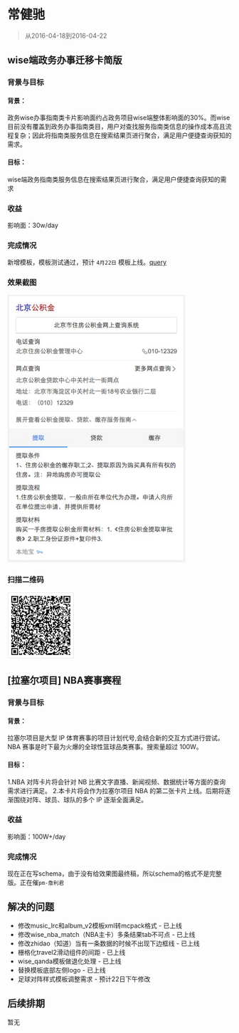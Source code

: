 # 常健驰

> 从2016-04-18到2016-04-22

## wise端政务办事迁移卡简版

### 背景与目标

#### 背景：
政务wise办事指南类卡片影响面约占政务项目wise端整体影响面的30%。而wise目前没有覆盖到政务办事指南类目，用户对查找服务指南类信息的操作成本高且流程复杂；因此将指南类服务信息在搜索结果页进行聚合，满足用户便捷查询获知的需求。

#### 目标：
wise端政务指南类服务信息在搜索结果页进行聚合，满足用户便捷查询获知的需求

### 收益

影响面：30w/day

### 完成情况

新增模板，模板测试通过，预计 `4月22日` 模板上线。[query](http://cp01-ala-fe-6.epc.baidu.com:8003/s?word=%E5%85%AC%E7%A7%AF%E9%87%91%E6%9F%A5%E8%AF%A2&sa=tb&ts=3224885&t_kt=0&ie=utf-8&rsv_t=37c5xgYhtyMOJNNrAJyf8EW1qWvXbD8TIXsC59xqklgYaxQVjZut&rsv_pq=10594020536277783468&ss=101&t_it=1&rsv_sug4=4812&inputT=4200&oq=%E9%99%84%E8%BF%91%E7%9A%84%E7%BE%8E%E9%A3%9F)

### 效果截图

<img src="./img/v_changjianchi/zw.png" width="400">

### 扫描二维码

<img src="./img/v_changjianchi/zwewm.png" width="150">

## [拉塞尔项目] NBA赛事赛程

### 背景与目标

#### 背景：
拉塞尔项目是大型 IP 体育赛事的项目计划代号,会结合新的交互方式进行尝试。NBA 赛事是时下最为火爆的全球性篮球品类赛事。搜索量超过
100W。

#### 目标：
1.NBA 对阵卡片将会针对 NB 比赛文字直播、新闻视频、数据统计等方面的查询需求进行满足。
2.本卡片将会作为拉塞尔项目 NBA 的第二张卡片上线。后期将逐渐围绕对阵、球员、球队的多个 IP 逐渐全面满足。

### 收益

影响面：100W+/day

### 完成情况

现在正在写schema，由于没有给效果图最终稿，所以schema的格式不是完整版。正在催`pm-詹利君`

## 解决的问题

* 修改music_lrc和album_v2模板xml转mcpack格式 - 已上线
* 修改wise_nba_match（NBA主卡）多条结果tab不可点 - 已上线
* 修改zhidao（知道）当有一条数据的时候不出现下边框线 - 已上线
* 栅格化travel2滑动组件的间距 - 已上线
* wise_qanda模板做退化处理 - 已上线
* 替换模板底部左侧logo - 已上线
* 足球对阵样式模板调整需求 - 预计22日下午修改

## 后续排期

暂无
